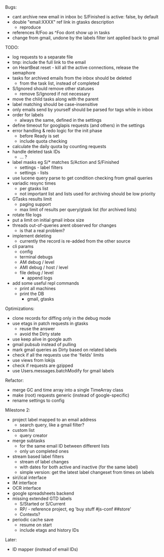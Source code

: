 Bugs:

* cant archive new email in inbox bc S/Finished is active: false, by default
* double "email:XXXX" ref link in gtasks description
  * reproduce
* references R/Foo as ^Foo dont show up in tasks
* change from gmail, undone by the labels filter isnt applied back to gmail

TODO:

* log requests to a separate file
* tmp: include the full link to the email
* on HeartBeat reset - kill all the active connections, release the semaphore
* tasks for archived emails from the inbox should be deleted
  * from the task list, instead of completed
* S/Ignored should remove other statuses
  * remove S/Ignored if not necessary
* move the child tasks along with the parent
* label matching should be case-insensitive
* only emails send by yourself should be parsed for tags while in inbox
* order for labels
  * always the same, defined in the settings
* define timeout for googlapis requests (and others) in the settings
* error handling & redo logic for the init phase
  * before Ready is set
  * include quota checking
* calculate the daily quota by counting requests
* handle deleted task IDs
  * ... ?
* label masks eg S/\* matches S/Action and S/Finished
  * settings - label filters
  * settings - lists
* use lucene query parse to get condition checking from gmail queries
* variadic resync times
  * per gtasks list
  * not important list and lists used for archiving should be low priority
* GTasks results limit
  * paging support
  * max limit of results per query/gtask list (for archived lists)
* rotate file logs
* put a limit on initial gmail inbox size
* threads out-of-queries arent observed for changes
  * is that a real problem?
* implement deleting
  * currently the record is re-added from the other source
* cli params
  * config
  * terminal debugs
  * AM debug / level
  * AMI debug / host / level
  * file debug / level
    * append logs
* add some useful repl commands
  * print all machines
  * print the DB
    * gmail, gtasks

Optimizations:

* clone records for diffing only in the debug mode
* use etags in patch requests in gtasks
  * reuse the answer
  * avoid the Dirty state
* use keep alive in google auth
* gmail pubsub instead of pulling
* mark gmail queries as Dirty based on related labels
* check if all the requests use the 'fields' limits
* use views from lokijs
* check if requests are gzipped
* use Users.messages.batchModify for gmail labels

Refactor:

* merge GC and time array into a single TimeArray class
* make (root) requests generic (instead of google-specific)
* rename settings to config

Milestone 2:

* project label mapped to an email address
  * search query, like a gmail filter?
* custom list
  * query creator
* merge subtasks
  * for the same email ID between different lists
  * only un completed ones
* stream based label filters
  * stream of label changes
  * with dates for both active and inactive (for the same label)
  * simple version: get the latest label changeset from times on labels
* siri/ical interface
* IM interface
* OCR interface
* google spreadsheets backend
* missing extended GTD labels
  * S/Started or S/Current
  * RP/ - reference project, eg 'buy stuff #js-conf ##store'
  * Contexts?
* periodic cache save
  * resume on start
  * include etags and history IDs

Later:

* ID mapper (instead of email IDs)
